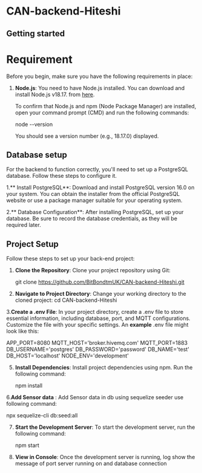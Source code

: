 # CAN-backend-Hiteshi

## Getting started

# Requirement

Before you begin, make sure you have the following requirements in place:

1. **Node.js**: You need to have Node.js installed. You can download and install Node.js v18.17. from [here](https://nodejs.org/dist/v18.17.0/node-v18.17.0-x86.msi).

   To confirm that Node.js and npm (Node Package Manager) are installed, open your command prompt (CMD) and run the following commands:

   node --version

   You should see a version number (e.g., 18.17.0) displayed.

## Database setup

For the backend to function correctly, you'll need to set up a PostgreSQL database. Follow these steps to configure it.

1.** Install PostgreSQL**: Download and install PostgreSQL version 16.0 on your system. You can obtain the installer from the official PostgreSQL website or use a package manager suitable for your operating system.

2.** Database Configuration**: After installing PostgreSQL, set up your database. Be sure to record the database credentials, as they will be required later.

## Project Setup

Follow these steps to set up your back-end project:

1. **Clone the Repository**: Clone your project repository using Git:

   git clone https://github.com/BitBondtmUK/CAN-backend-Hiteshi.git

2. **Navigate to Project Directory**: Change your working directory to the cloned project:
   cd CAN-backend-Hiteshi

3.**Create a .env File**: In your project directory, create a .env file to store essential information, including database, port, and MQTT configurations. Customize the file with your specific settings. An **example** .env file might look like this:

APP_PORT=8080
MQTT_HOST='broker.hivemq.com'
MQTT_PORT=1883
DB_USERNAME='postgres'
DB_PASSWORD='password'
DB_NAME='test'
DB_HOST='localhost'
NODE_ENV='development'

5. **Install Dependencies**: Install project dependencies using npm. Run the following command:

   npm install

6.**Add Sensor data** : Add Sensor data in db using sequelize seeder use following command:

npx sequelize-cli db:seed:all

7. **Start the Development Server**: To start the development server, run the following command:

   npm start

8. **View in Console**: Once the development server is running, log show the message of port server running on and database connection
